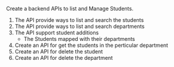 Create a backend APIs to list and Manage Students.
1. The API  provide ways to list and search the students
2. The API provide ways to list and search departments
3. The API  support student additions
    * The Students mapped with their departments
4. Create an API for get the students in the perticular department
5. Create an API for delete the student
6. Create an API for delete the department


